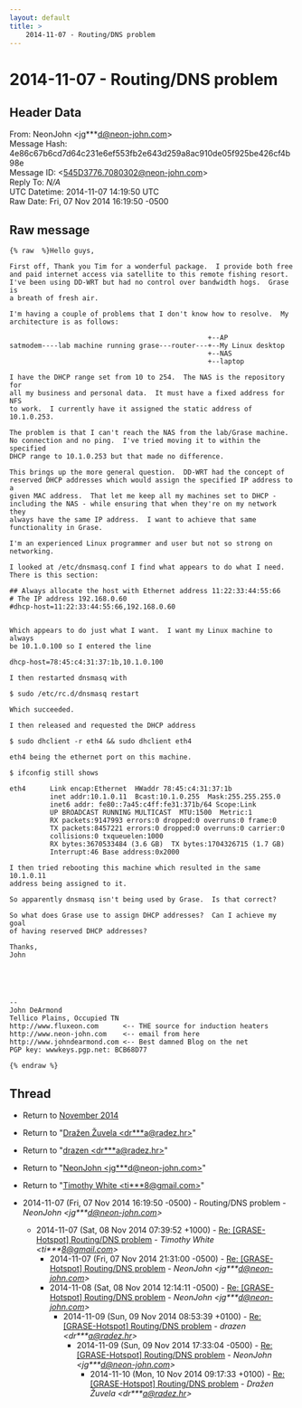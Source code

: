 ```yaml
---
layout: default
title: >
    2014-11-07 - Routing/DNS problem
---
```


# 2014-11-07 - Routing/DNS problem

## Header Data

From: NeonJohn \<jg***d@neon-john.com\><br>
Message Hash: 4e86c67b6cd7d64c231e6ef553fb2e643d259a8ac910de05f925be426cf4b98e<br>
Message ID: \<545D3776.7080302@neon-john.com\><br>
Reply To: _N/A_<br>
UTC Datetime: 2014-11-07 14:19:50 UTC<br>
Raw Date: Fri, 07 Nov 2014 16:19:50 -0500<br>

## Raw message

```
{% raw  %}Hello guys,

First off, Thank you Tim for a wonderful package.  I provide both free
and paid internet access via satellite to this remote fishing resort.
I've been using DD-WRT but had no control over bandwidth hogs.  Grase is
a breath of fresh air.

I'm having a couple of problems that I don't know how to resolve.  My
architecture is as follows:

                                                 +--AP
satmodem----lab machine running grase---router---+--My Linux desktop
                                                 +--NAS
                                                 +--laptop

I have the DHCP range set from 10 to 254.  The NAS is the repository for
all my business and personal data.  It must have a fixed address for NFS
to work.  I currently have it assigned the static address of 10.1.0.253.

The problem is that I can't reach the NAS from the lab/Grase machine.
No connection and no ping.  I've tried moving it to within the specified
DHCP range to 10.1.0.253 but that made no difference.

This brings up the more general question.  DD-WRT had the concept of
reserved DHCP addresses which would assign the specified IP address to a
given MAC address.  That let me keep all my machines set to DHCP -
including the NAS - while ensuring that when they're on my network they
always have the same IP address.  I want to achieve that same
functionality in Grase.

I'm an experienced Linux programmer and user but not so strong on
networking.

I looked at /etc/dnsmasq.conf I find what appears to do what I need.
There is this section:

## Always allocate the host with Ethernet address 11:22:33:44:55:66
# The IP address 192.168.0.60
#dhcp-host=11:22:33:44:55:66,192.168.0.60


Which appears to do just what I want.  I want my Linux machine to always
be 10.1.0.100 so I entered the line

dhcp-host=78:45:c4:31:37:1b,10.1.0.100

I then restarted dnsmasq with

$ sudo /etc/rc.d/dnsmasq restart

Which succeeded.

I then released and requested the DHCP address

$ sudo dhclient -r eth4 && sudo dhclient eth4

eth4 being the ethernet port on this machine.

$ ifconfig still shows

eth4      Link encap:Ethernet  HWaddr 78:45:c4:31:37:1b
          inet addr:10.1.0.11  Bcast:10.1.0.255  Mask:255.255.255.0
          inet6 addr: fe80::7a45:c4ff:fe31:371b/64 Scope:Link
          UP BROADCAST RUNNING MULTICAST  MTU:1500  Metric:1
          RX packets:9147993 errors:0 dropped:0 overruns:0 frame:0
          TX packets:8457221 errors:0 dropped:0 overruns:0 carrier:0
          collisions:0 txqueuelen:1000
          RX bytes:3670533484 (3.6 GB)  TX bytes:1704326715 (1.7 GB)
          Interrupt:46 Base address:0x2000

I then tried rebooting this machine which resulted in the same 10.1.0.11
address being assigned to it.

So apparently dnsmasq isn't being used by Grase.  Is that correct?

So what does Grase use to assign DHCP addresses?  Can I achieve my goal
of having reserved DHCP addresses?

Thanks,
John





-- 
John DeArmond
Tellico Plains, Occupied TN
http://www.fluxeon.com      <-- THE source for induction heaters
http://www.neon-john.com    <-- email from here
http://www.johndearmond.com <-- Best damned Blog on the net
PGP key: wwwkeys.pgp.net: BCB68D77

{% endraw %}
```

## Thread

+ Return to [November 2014](/archive/2014/11)

+ Return to "[Dražen Žuvela <dr***a<span>@</span>radez.hr>](/authors/dr___a_at_radez_hr)"
+ Return to "[drazen <dr***a<span>@</span>radez.hr>](/authors/dr___a_at_radez_hr)"
+ Return to "[NeonJohn <jg***d<span>@</span>neon-john.com>](/authors/jg___d_at_neonjohn_com)"
+ Return to "[Timothy White <ti***8<span>@</span>gmail.com>](/authors/ti___8_at_gmail_com)"

+ 2014-11-07 (Fri, 07 Nov 2014 16:19:50 -0500) - Routing/DNS problem - _NeonJohn \<jg***d@neon-john.com\>_
  + 2014-11-07 (Sat, 08 Nov 2014 07:39:52 +1000) - [Re: [GRASE-Hotspot] Routing/DNS problem](/archive/2014/11/35c55fa74266451969d4394dec565f8873a4b69dc69e530992ba225010548f32) - _Timothy White \<ti***8@gmail.com\>_
    + 2014-11-07 (Fri, 07 Nov 2014 21:31:00 -0500) - [Re: [GRASE-Hotspot] Routing/DNS problem](/archive/2014/11/dc4fe7ed8d045fc4379757bd44ec673bed731df034b88d31b5fd987a6f29b4a0) - _NeonJohn \<jg***d@neon-john.com\>_
    + 2014-11-08 (Sat, 08 Nov 2014 12:14:11 -0500) - [Re: [GRASE-Hotspot] Routing/DNS problem](/archive/2014/11/e4fc754f8b94a4bbcf6e83f2272c8d6cd6951b04f78b01fd11a3454e50106511) - _NeonJohn \<jg***d@neon-john.com\>_
      + 2014-11-09 (Sun, 09 Nov 2014 08:53:39 +0100) - [Re: [GRASE-Hotspot] Routing/DNS problem](/archive/2014/11/d48f772d77819c9b5d7f46fe932156ac1edf0837f4dee58f424dd515858c0578) - _drazen \<dr***a@radez.hr\>_
        + 2014-11-09 (Sun, 09 Nov 2014 17:33:04 -0500) - [Re: [GRASE-Hotspot] Routing/DNS problem](/archive/2014/11/3b962f422a365c2f08880c34801f7405045b0a5359458ef65423664197528340) - _NeonJohn \<jg***d@neon-john.com\>_
          + 2014-11-10 (Mon, 10 Nov 2014 09:17:33 +0100) - [Re: [GRASE-Hotspot] Routing/DNS problem](/archive/2014/11/055eba6ba5244ce48df1df432a48ed092dd0902b58e5f4486587b87520f5d6b9) - _Dražen Žuvela \<dr***a@radez.hr\>_

